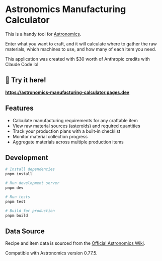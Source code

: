 # Astronomics Manufacturing Calculator

This is a handy tool for [Astronomics](https://store.steampowered.com/app/1975520/Astronomics/).

Enter what you want to craft, and it will calculate where to gather the raw materials, which machines to use, and how many of each item you need.


This application was created with $30 worth of Anthropic credits with Claude Code lol

## 🚀 Try it here!

**https://astronomics-manufacturing-calculator.pages.dev**


## Features

- Calculate manufacturing requirements for any craftable item
- View raw material sources (asteroids) and required quantities
- Track your production plans with a built-in checklist
- Monitor material collection progress
- Aggregate materials across multiple production items

## Development

```bash
# Install dependencies
pnpm install

# Run development server
pnpm dev

# Run tests
pnpm test

# Build for production
pnpm build
```

## Data Source

Recipe and item data is sourced from the [Official Astronomics Wiki](https://astronomics.wiki.gg).

Compatible with Astronomics version 0.77.5.
